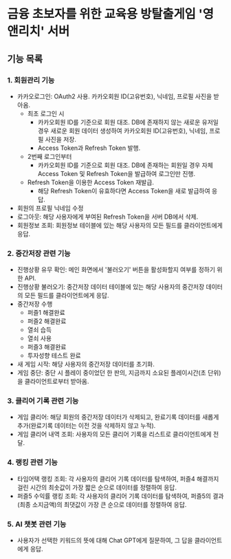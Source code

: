 # 금융 초보자를 위한 교육용 방탈출게임 '영앤리치' 서버

## 기능 목록
### 1. 회원관리 기능
- 카카오로그인: OAuth2 사용. 카카오회원 ID(고유번호), 닉네임, 프로필 사진을 받아옴.
  - 최초 로그인 시
    - 카카오회원 ID를 기준으로 회원 대조. DB에 존재하지 않는 새로운 유저일 경우 새로운 회원 데이터 생성하여 카카오회원 ID(고유번호), 닉네임, 프로필 사진을 저장.
    - Access Token과 Refresh Token 발행.
  - 2번째 로그인부터
    - 카카오회원 ID를 기준으로 회원 대조. DB에 존재하는 회원일 경우 자체 Access Token 및 Refresh Token을 발급하여 로그인만 진행.
  - Refresh Token을 이용한 Access Token 재발급.
    - 해당 Refresh Token이 유효하다면 Access Token을 새로 발급하여 응답.
- 회원의 프로필 닉네임 수정
- 로그아웃: 해당 사용자에게 부여된 Refresh Token을 서버 DB에서 삭제.
- 회원정보 조회: 회원정보 테이블에 있는 해당 사용자의 모든 필드를 클라이언트에게 응답.
### 2. 중간저장 관련 기능
- 진행상황 유무 확인: 메인 화면에서 '불러오기' 버튼을 활성화할지 여부를 정하기 위한 API.
- 진행상황 불러오기: 중간저장 데이터 테이블에 있는 해당 사용자의 중간저장 데이터의 모든 필드를 클라이언트에게 응답.
- 중간저장 수행
  - 퍼즐1 해결완료
  - 퍼즐2 해결완료
  - 열쇠 습득
  - 열쇠 사용
  - 퍼즐3 해결완료
  - 투자성향 테스트 완료
- 새 게임 시작: 해당 사용자의 중간저장 데이터를 초기화.
- 게임 중단: 중단 시 플레이 중이었던 한 판의, 지금까지 소요된 플레이시간(초 단위)을 클라이언트로부터 받아옴.
### 3. 클리어 기록 관련 기능
- 게임 클리어: 해당 회원의 중간저장 데이터가 삭제되고, 완료기록 데이터를 새롭게 추가(완료기록 데이터는 이전 것을 삭제하지 않고 누적).
- 게임 클리어 내역 조회: 사용자의 모든 클리어 기록을 리스트로 클라이언트에게 전달.
### 4. 랭킹 관련 기능
- 타임어택 랭킹 조회: 각 사용자의 클리어 기록 데이터를 탐색하여, 퍼즐4 해결까지 걸린 시간의 최솟값이 가장 짧은 순으로 데이터를 정렬하여 응답.
- 퍼즐5 수익률 랭킹 조회: 각 사용자의 클리어 기록 데이터를 탐색하여, 퍼즐5의 결과(최종 소지금액)의 최댓값이 가장 큰 순으로 데이터를 정렬하여 응답.
### 5. AI 챗봇 관련 기능
- 사용자가 선택한 키워드의 뜻에 대해 Chat GPT에게 질문하여, 그 답을 클라이언트에게 응답.